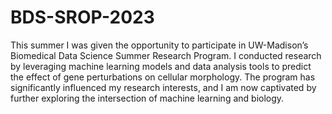# BDS-SROP-2023

This summer I was given the opportunity to participate in UW-Madison’s Biomedical Data Science Summer Research Program. 
I conducted research by leveraging machine learning models and data analysis tools to predict the effect of gene perturbations on cellular morphology. 
The program has significantly influenced my research interests, and I am now captivated by further exploring the intersection of machine learning and biology. 
